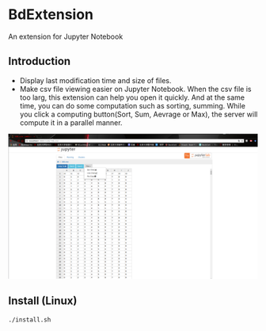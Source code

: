 # BdExtension
An extension for Jupyter Notebook

## Introduction
- Display last modification time and size of files.
- Make csv file viewing easier on Jupyter Notebook. When the csv file is too larg, this extension can help you open it quickly. And at the same time, you can do some computation such as sorting, summing. While you click a computing button(Sort, Sum, Aevrage or Max), the server will compute it in a parallel manner.

![The BdExtension Interface](./docs/notebook_table_bak.png)

## Install (Linux)
```
./install.sh
```
